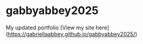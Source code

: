 # gabbyabbey2025
My updated portfolio
[View my site here] (https://gabriellaabbey.github.io/gabbyabbey2025/)
